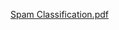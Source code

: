 [Spam Classification.pdf](https://github.com/JiajiaasEsther/R/files/12797750/Spam.Classification.pdf)
